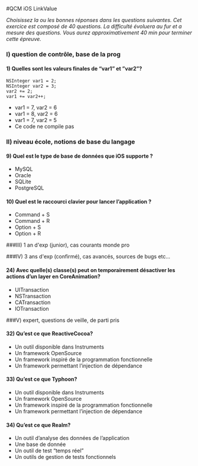 #QCM iOS LinkValue


*Choisissez la ou les bonnes réponses dans les questions suivantes. Cet exercice est composé de 40 questions. La difficulté évoluera au fur et a mesure des questions. Vous aurez approximativement 40 min pour terminer cette épreuve.* 


### I) question de contrôle, base de la prog

#### 1) Quelles sont les valeurs finales de “var1” et ”var2”?

	NSInteger var1 = 2;
	NSInteger var2 = 3;
	var2 += 2;
	var1 += var2++;

* var1 = 7, var2 = 6
* var1 = 8, var2 = 6
* var1 = 7, var2 = 5
* Ce code ne compile pas


### II) niveau école, notions de base du langage

#### 9) Quel est le type de base de données que iOS supporte ?

* MySQL
* Oracle
* SQLite
* PostgreSQL

#### 10) Quel est le raccourci clavier pour lancer l’application ?

* Command + S
* Command + R
* Option + S
* Option + R



###III) 1 an d'exp (junior), cas courants monde pro


###IV) 3 ans d'exp (confirmé), cas avancés, sources de bugs etc...

#### 24) Avec quelle(s) classe(s) peut on temporairement désactiver les actions d’un layer en CoreAnimation?

* UITransaction
* NSTransaction
* CATransaction
* IOTransaction


###V) expert, questions de veille, de parti pris


#### 32) Qu’est ce que ReactiveCocoa?

* Un outil disponible dans Instruments
* Un framework OpenSource
* Un framework inspiré de la programmation fonctionnelle
* Un framework permettant l’injection de dépendance

#### 33) Qu’est ce que Typhoon?

* Un outil disponible dans Instruments
* Un framework OpenSource
* Un framework inspiré de la programmation fonctionnelle
* Un framework permettant l’injection de dépendance

#### 34) Qu’est ce que Realm?
	
* Un outil d’analyse des données de l’application
* Une base de donnée
* Un outil de test “temps réel”
* Un outils de gestion de tests fonctionnels



